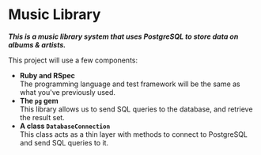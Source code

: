 # Music Library

_**This is a music library system that uses PostgreSQL to store data on albums & artists.**_

This project will use a few components:

* **Ruby and RSpec**  
  The programming language and test framework will be the same as what you've previously used.
* **The `pg` gem**  
  This library allows us to send SQL queries to the database, and retrieve the result set.
* **A class `DatabaseConnection`**  
  This class acts as a thin layer with methods to connect to PostgreSQL and send SQL queries to it.
